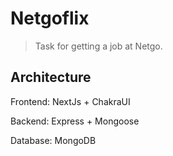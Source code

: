 # Netgoflix

> Task for getting a job at Netgo.

## Architecture

Frontend: NextJs + ChakraUI

Backend: Express + Mongoose

Database: MongoDB
